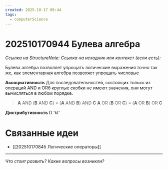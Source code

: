 ```yaml
---
created: 2025-10-17 09:44
tags:
  - computerScience
---
```

# 202510170944 Булева алгебра

*Ссылка на StructureNote:* 
*Ссылка на исходник или контекст (если есть):* 

Булева алгебра позволяет упрощать логические выражения точно так же, как элементарная алгебра позволяет упрощать числовые

**Ассоциативность** Для последовательностей, состоящих только из операций AND и ORб круглые скобки не имеют значения, они могут вычисляться в любом порядке.

> **A** AND (**B** AND **C**) = (**A** AND **B**) AND **C**
>  **A** OR (**B** OR **C**) = (**A** OR **B**) OR **C**

**Диcтрибутивность** D 'kt'
# Связанные идеи

- [[202510170845 Логические операторы]]
---

*Что стоит развить? Какие вопросы возникли?*

